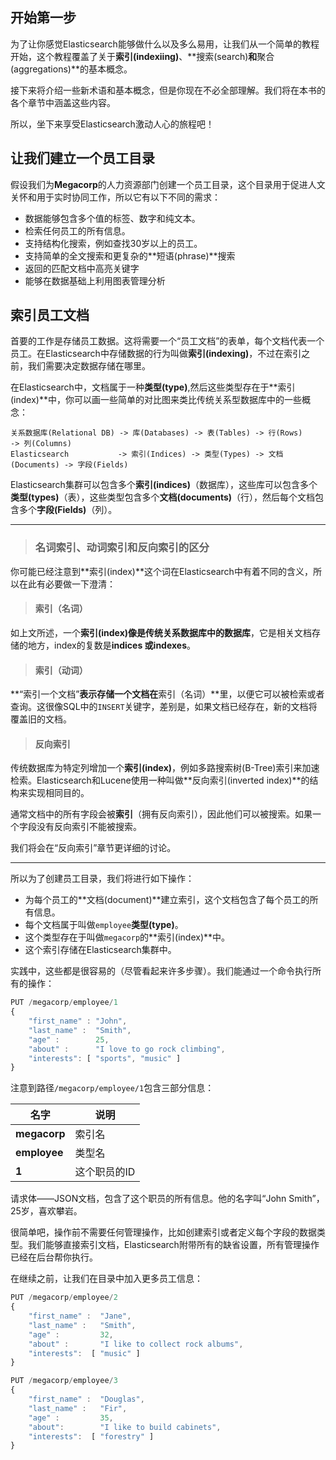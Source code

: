 ## 开始第一步
为了让你感觉Elasticsearch能够做什么以及多么易用，让我们从一个简单的教程开始，这个教程覆盖了关于**索引(indexiing)**、**搜索(search)**和**聚合(aggregations)**的基本概念。

接下来将介绍一些新术语和基本概念，但是你现在不必全部理解。我们将在本书的各个章节中涵盖这些内容。

所以，坐下来享受Elasticsearch激动人心的旅程吧！

## 让我们建立一个员工目录
假设我们为**Megacorp**的人力资源部门创建一个员工目录，这个目录用于促进人文关怀和用于实时协同工作，所以它有以下不同的需求：

* 数据能够包含多个值的标签、数字和纯文本。
* 检索任何员工的所有信息。
* 支持结构化搜索，例如查找30岁以上的员工。
* 支持简单的全文搜索和更复杂的**短语(phrase)**搜索
* 返回的匹配文档中高亮关键字
* 能够在数据基础上利用图表管理分析

## 索引员工文档
首要的工作是存储员工数据。这将需要一个“员工文档”的表单，每个文档代表一个员工。在Elasticsearch中存储数据的行为叫做**索引(indexing)**，不过在索引之前，我们需要决定数据存储在哪里。

在Elasticsearch中，文档属于一种**类型(type)**,然后这些类型存在于**索引(index)**中，你可以画一些简单的对比图来类比传统关系型数据库中的一些概念：
```
关系数据库(Relational DB) -> 库(Databases) -> 表(Tables) -> 行(Rows)       -> 列(Columns)
Elasticsearch           -> 索引(Indices) -> 类型(Types) -> 文档(Documents) -> 字段(Fields)
```

Elasticsearch集群可以包含多个**索引(indices)**（数据库），这些库可以包含多个**类型(types)**（表），这些类型包含多个**文档(documents)**（行），然后每个文档包含多个**字段(Fields)**（列）。

**************************************************
>### 名词索引、动词索引和反向索引的区分

你可能已经注意到**索引(index)**这个词在Elasticsearch中有着不同的含义，所以在此有必要做一下澄清：

>#### 索引（名词）

如上文所述，一个**索引(index)**像是传统关系数据库中的**数据库**，它是相关文档存储的地方，index的复数是**indices **或**indexes**。

>#### 索引（动词）

**“索引一个文档”**表示存储一个文档在**索引（名词）**里，以便它可以被检索或者查询。这很像SQL中的`INSERT`关键字，差别是，如果文档已经存在，新的文档将覆盖旧的文档。

>#### 反向索引

传统数据库为特定列增加一个**索引(index)**，例如多路搜索树(B-Tree)索引来加速检索。Elasticsearch和Lucene使用一种叫做**反向索引(inverted index)**的结构来实现相同目的。

通常文档中的所有字段会被**索引**（拥有反向索引），因此他们可以被搜索。如果一个字段没有反向索引不能被搜索。

我们将会在“反向索引”章节更详细的讨论。

**************************************************

所以为了创建员工目录，我们将进行如下操作：

* 为每个员工的**文档(document)**建立索引，这个文档包含了每个员工的所有信息。
* 每个文档属于叫做`employee`**类型(type)**。
* 这个类型存在于叫做`megacorp`的**索引(index)**中。
* 这个索引存储在Elasticsearch集群中。

实践中，这些都是很容易的（尽管看起来许多步骤）。我们能通过一个命令执行所有的操作：

```Javascript
PUT /megacorp/employee/1
{
    "first_name" : "John",
    "last_name" :  "Smith",
    "age" :        25,
    "about" :      "I love to go rock climbing",
    "interests": [ "sports", "music" ]
}
```

注意到路径`/megacorp/employee/1`包含三部分信息：

| 名字       | 说明        |
| ---------- | ----------- |
|**megacorp**|索引名       |
|**employee**|类型名       |
|**1**       |这个职员的ID |

请求体——JSON文档，包含了这个职员的所有信息。他的名字叫“John Smith”，25岁，喜欢攀岩。

很简单吧，操作前不需要任何管理操作，比如创建索引或者定义每个字段的数据类型。我们能够直接索引文档，Elasticsearch附带所有的缺省设置，所有管理操作已经在后台帮你执行。

在继续之前，让我们在目录中加入更多员工信息：

```Javascript
PUT /megacorp/employee/2
{
    "first_name" :  "Jane",
    "last_name" :   "Smith",
    "age" :         32,
    "about" :       "I like to collect rock albums",
    "interests":  [ "music" ]
}

PUT /megacorp/employee/3
{
    "first_name" :  "Douglas",
    "last_name" :   "Fir",
    "age" :         35,
    "about":        "I like to build cabinets",
    "interests":  [ "forestry" ]
}
```

